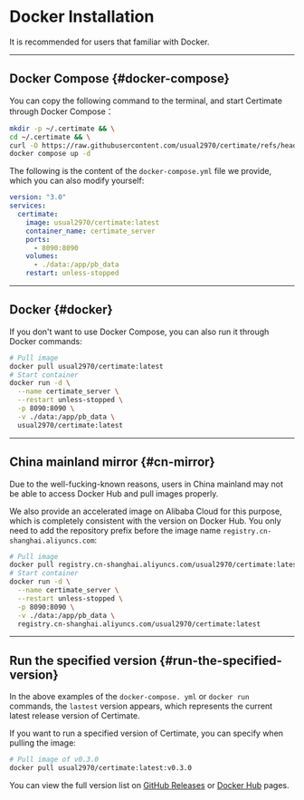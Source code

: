 ﻿# Docker Installation

It is recommended for users that familiar with Docker.

---

## Docker Compose {#docker-compose}

You can copy the following command to the terminal, and start Certimate through Docker Compose：

```bash
mkdir -p ~/.certimate && \
cd ~/.certimate && \
curl -O https://raw.githubusercontent.com/usual2970/certimate/refs/heads/main/docker/docker-compose.yml && \
docker compose up -d
```

The following is the content of the `docker-compose.yml` file we provide, which you can also modify yourself:

```yaml showLineNumbers
version: "3.0"
services:
  certimate:
    image: usual2970/certimate:latest
    container_name: certimate_server
    ports:
      - 8090:8090
    volumes:
      - ./data:/app/pb_data
    restart: unless-stopped
```

---

## Docker {#docker}

If you don't want to use Docker Compose, you can also run it through Docker commands:

```bash
# Pull image
docker pull usual2970/certimate:latest
# Start container
docker run -d \
  --name certimate_server \
  --restart unless-stopped \
  -p 8090:8090 \
  -v ./data:/app/pb_data \
  usual2970/certimate:latest
```

---

## China mainland mirror {#cn-mirror}

Due to the well-fucking-known reasons, users in China mainland may not be able to access Docker Hub and pull images properly.

We also provide an accelerated image on Alibaba Cloud for this purpose, which is completely consistent with the version on Docker Hub. You only need to add the repository prefix before the image name `registry.cn-shanghai.aliyuncs.com`:

```bash
# Pull image
docker pull registry.cn-shanghai.aliyuncs.com/usual2970/certimate:latest
# Start container
docker run -d \
  --name certimate_server \
  --restart unless-stopped \
  -p 8090:8090 \
  -v ./data:/app/pb_data \
  registry.cn-shanghai.aliyuncs.com/usual2970/certimate:latest
```

---

## Run the specified version {#run-the-specified-version}

In the above examples of the `docker-compose. yml` or `docker run` commands, the `lastest` version appears, which represents the current latest release version of Certimate.

If you want to run a specified version of Certimate, you can specify when pulling the image:

```bash
# Pull image of v0.3.0
docker pull usual2970/certimate:latest:v0.3.0
```

You can view the full version list on [GitHub Releases](https://github.com/usual2970/certimate/releases) or [Docker Hub](https://hub.docker.com/r/usual2970/certimate/tags) pages.
